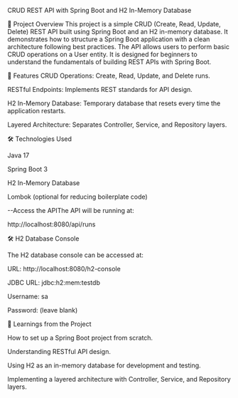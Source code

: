 CRUD REST API with Spring Boot and H2 In-Memory Database

  📖 Project Overview
    This project is a simple CRUD (Create, Read, Update, Delete) REST API built using Spring Boot and an H2 in-memory database. 
    It demonstrates how to structure a Spring Boot application with a clean architecture following best practices.
    The API allows users to perform basic CRUD operations on a User entity. 
    It is designed for beginners to understand the fundamentals of building REST APIs with Spring Boot.
    
🚀 Features
CRUD Operations: Create, Read, Update, and Delete runs.

RESTful Endpoints: Implements REST standards for API design.

H2 In-Memory Database: Temporary database that resets every time the application restarts.

Layered Architecture: Separates Controller, Service, and Repository layers.


🛠️ Technologies Used

Java 17

Spring Boot 3

H2 In-Memory Database

Lombok (optional for reducing boilerplate code)

--Access the APIThe API will be running at:

http://localhost:8080/api/runs

🛠️ H2 Database Console

The H2 database console can be accessed at:

URL: http://localhost:8080/h2-console

JDBC URL: jdbc:h2:mem:testdb

Username: sa

Password: (leave blank)

📖 Learnings from the Project

How to set up a Spring Boot project from scratch.

Understanding RESTful API design.

Using H2 as an in-memory database for development and testing.

Implementing a layered architecture with Controller, Service, and Repository layers.
